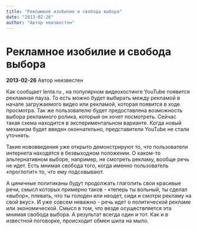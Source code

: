 ```yaml
---
title: "Рекламное изобилие и свобода выбора"
date: "2013-02-26"
author: "Автор неизвестен"
---
```


# Рекламное изобилие и свобода выбора

**2013-02-26** Автор неизвестен

Как сообщает lenta.ru , на популярном видеохостинге YouTube появится рекламная пауза. То есть можно будет выбирать между рекламой в начале загружаемого видео или рекламой, которая появится в ходе просмотра. Так же пользователю будет предоставлена возможность выбора рекламного ролика, который он хочет посмотреть. Сейчас такая схема находится в экспериментальном варианте. Когда новый механизм будет введен окончательно, представители YouTube не стали уточнять.

Такие нововведения уже открыто демонстрируют то, что пользователи интернета находятся в безвыходном положении. О каком-то альтернативном выборе, например, не смотреть рекламу, вообще речь не идет. Есть мнимая свобода того, когда именно пользователь «проглотит» то, что ему подсовывают.

А циничные политиканы будут продолжать глаголить свои красивые речи, смысл которых примерно таков - «теперь ты вольный, ты сделал «выбор», плевать, что ты голоден или неодет, сиди и смотри рекламу на свой вкус». И уже совсем неважно - речь идет о политической рекламе или экономической. Смысл в том, что везде осуществляется эта мнимая свобода выбора. А результат всегда один и тот. Как и в известной поговорке, происходит обмен шила на мыло.